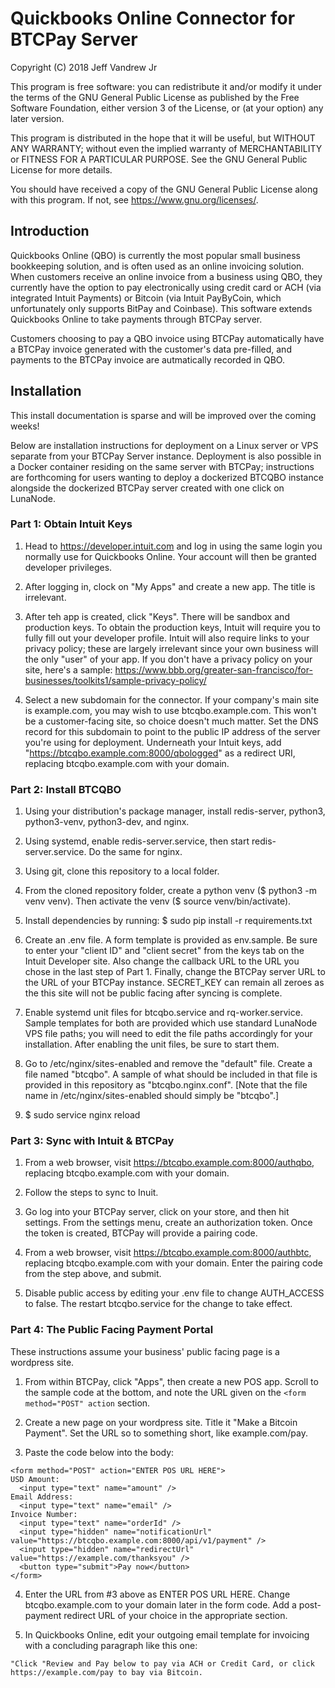 <h1>Quickbooks Online Connector for BTCPay Server</h1>

Copyright (C) 2018 Jeff Vandrew Jr

This program is free software: you can redistribute it and/or modify it under the terms of the GNU General Public License as published by the Free Software Foundation, either version 3 of the License, or (at your option) any later version.

This program is distributed in the hope that it will be useful, but WITHOUT ANY WARRANTY; without even the implied warranty of MERCHANTABILITY or FITNESS FOR A PARTICULAR PURPOSE.  See the GNU General Public License for more details.

You should have received a copy of the GNU General Public License along with this program.  If not, see <https://www.gnu.org/licenses/>.
 
<h2>Introduction</h2>
 
Quickbooks Online (QBO) is currently the most popular small business bookkeeping solution, and is often used as an online invoicing solution. When customers receive an online invoice from a business using QBO, they currently have the option to pay electronically using credit card or ACH (via integrated Intuit Payments) or Bitcoin (via Intuit PayByCoin, which unfortunately only supports BitPay and Coinbase). This software extends Quickbooks Online to take payments through BTCPay server.

Customers choosing to pay a QBO invoice using BTCPay automatically have a BTCPay invoice generated with the customer's data pre-filled, and payments to the BTCPay invoice are autmatically recorded in QBO.

<h2>Installation</h2>

This install documentation is sparse and will be improved over the coming weeks!

Below are installation instructions for deployment on a Linux server or VPS separate from your BTCPay Server instance. Deployment is also possible in a Docker container residing on the same server with BTCPay; instructions are forthcoming for users wanting to deploy a dockerized BTCQBO instance alongside the dockerized BTCPay server created with one click on LunaNode.

<h3>Part 1: Obtain Intuit Keys</h3>

1. Head to https://developer.intuit.com and log in using the same login you normally use for Quickbooks Online. Your account will then be granted developer privileges.

2. After logging in, clock on "My Apps" and create a new app. The title is irrelevant.

3. After teh app is created, click "Keys". There will be sandbox and production keys. To obtain the production keys, Intuit will require you to fully fill out your developer profile. Intuit will also require links to your privacy policy; these are largely irrelevant since your own business will the only "user" of your app. If you don't have a privacy policy on your site, here's a sample: https://www.bbb.org/greater-san-francisco/for-businesses/toolkits1/sample-privacy-policy/

4. Select a new subdomain for the connector. If your company's main site is example.com, you may wish to use btcqbo.example.com. This won't be a customer-facing site, so choice doesn't much matter. Set the DNS record for this subdomain to point to the public IP address of the server you're using for deployment. Underneath your Intuit keys, add "https://btcqbo.example.com:8000/qbologged" as a redirect URI, replacing btcqbo.example.com with your domain.

<h3>Part 2: Install BTCQBO</h3>

1. Using your distribution's package manager, install redis-server, python3, python3-venv, python3-dev, and nginx.

2. Using systemd, enable redis-server.service, then start redis-server.service. Do the same for nginx.

3. Using git, clone this repository to a local folder.

4. From the cloned repository folder, create a python venv ($ python3 -m venv venv). Then activate the venv ($ source venv/bin/activate).

5. Install dependencies by running:
$ sudo pip install -r requirements.txt

6. Create an .env file. A form template is provided as env.sample. Be sure to enter your "client ID" and "client secret" from the keys tab on the Intuit Developer site. Also change the callback URL to the URL you chose in the last step of Part 1. Finally, change the BTCPay server URL to the URL of your BTCPay instance. SECRET_KEY can remain all zeroes as the this site will not be public facing after syncing is complete.

7. Enable systemd unit files for btcqbo.service and rq-worker.service. Sample templates for both are provided which use standard LunaNode VPS file paths; you will need to edit the file paths accordingly for your installation. After enabling the unit files, be sure to start them.

8. Go to /etc/nginx/sites-enabled and remove the "default" file. Create a file named "btcqbo". A sample of what should be included in that file is provided in this repository as "btcqbo.nginx.conf". [Note that the file name in /etc/nginx/sites-enabled should simply be "btcqbo".]

9. $ sudo service nginx reload

<h3>Part 3: Sync with Intuit & BTCPay</h3>

1. From a web browser, visit https://btcqbo.example.com:8000/authqbo, replacing btcqbo.example.com with your domain.

2. Follow the steps to sync to Inuit.

3. Go log into your BTCPay server, click on your store, and then hit settings. From the settings menu, create an authorization token. Once the token is created, BTCPay will provide a pairing code.

4. From a web browser, visit https://btcqbo.example.com:8000/authbtc, replacing btcqbo.example.com with your domain. Enter the pairing code from the step above, and submit.

5. Disable public access by editing your .env file to change AUTH_ACCESS to false. The restart btcqbo.service for the change to take effect.

<h3>Part 4: The Public Facing Payment Portal</h3>

These instructions assume your business' public facing page is a wordpress site. 

1. From within BTCPay, click "Apps", then create a new POS app. Scroll to the sample code at the bottom, and note the URL given on the `<form method="POST" action` section.

2. Create a new page on your wordpress site. Title it "Make a Bitcoin Payment". Set the URL so to something short, like example.com/pay.

3. Paste the code below into the body:
```
<form method="POST" action="ENTER POS URL HERE">
USD Amount:
  <input type="text" name="amount" />
Email Address:
  <input type="text" name="email" />
Invoice Number:
  <input type="text" name="orderId" />
  <input type="hidden" name="notificationUrl" value="https://btcqbo.example.com:8000/api/v1/payment" />
  <input type="hidden" name="redirectUrl" value="https://example.com/thanksyou" />
  <button type="submit">Pay now</button>
</form>
```

4. Enter the URL from #3 above as ENTER POS URL HERE. Change btcqbo.example.com to your domain later in the form code. Add a post-payment redirect URL of your choice in the appropriate section.

5. In Quickbooks Online, edit your outgoing email template for invoicing with a concluding paragraph like this one:

`"Click "Review and Pay below to pay via ACH or Credit Card, or click https://example.com/pay to bay via Bitcoin.`
